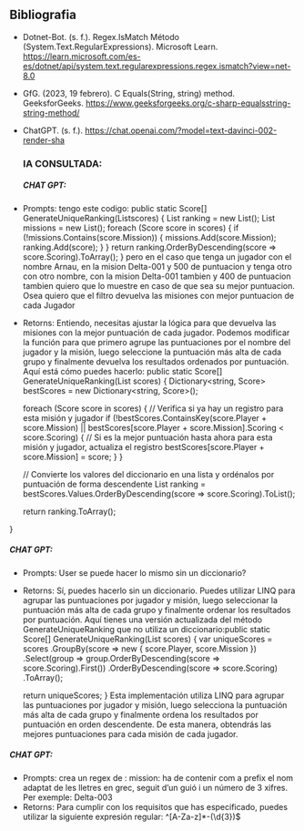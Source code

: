 ## Bibliografia
- Dotnet-Bot. (s. f.). Regex.IsMatch Método (System.Text.RegularExpressions). Microsoft Learn. https://learn.microsoft.com/es-es/dotnet/api/system.text.regularexpressions.regex.ismatch?view=net-8.0
- GfG. (2023, 19 febrero). C Equals(String, string) method. GeeksforGeeks. https://www.geeksforgeeks.org/c-sharp-equalsstring-string-method/
- ChatGPT. (s. f.). https://chat.openai.com/?model=text-davinci-002-render-sha
  ### IA CONSULTADA:
  ##### CHAT GPT:
- Prompts: tengo este codigo:    public static Score[] GenerateUniqueRanking(List<Score>scores)
   {
       List<Score> ranking = new List<Score>();
       List<string> missions = new List<string>();
       foreach (Score score in scores)
       {
           if (!missions.Contains(score.Mission))
           {
               missions.Add(score.Mission);
               ranking.Add(score);
           }
       }
       return ranking.OrderByDescending(score => score.Scoring).ToArray();
   }
pero en el caso que tenga un jugador con el nombre Arnau, en la mision Delta-001 y 500 de puntuacion y tenga otro con otro nombre, con la mision Delta-001 tambien y 400 de puntuacion tambien quiero que lo muestre en caso de que sea su mejor puntuacion. Osea quiero que el filtro devuelva las misiones con mejor puntuacion de cada Jugador

- Retorns: Entiendo, necesitas ajustar la lógica para que devuelva las misiones con la mejor puntuación de cada jugador. Podemos modificar la función para que primero agrupe las puntuaciones por el nombre del jugador y la misión, luego seleccione la puntuación más alta de cada grupo y finalmente devuelva los resultados ordenados por puntuación. Aquí está cómo puedes hacerlo:
  public static Score[] GenerateUniqueRanking(List<Score> scores)
{
    Dictionary<string, Score> bestScores = new Dictionary<string, Score>();

    foreach (Score score in scores)
    {
        // Verifica si ya hay un registro para esta misión y jugador
        if (!bestScores.ContainsKey(score.Player + score.Mission) ||
            bestScores[score.Player + score.Mission].Scoring < score.Scoring)
        {
            // Si es la mejor puntuación hasta ahora para esta misión y jugador, actualiza el registro
            bestScores[score.Player + score.Mission] = score;
        }
    }

    // Convierte los valores del diccionario en una lista y ordénalos por puntuación de forma descendente
    List<Score> ranking = bestScores.Values.OrderByDescending(score => score.Scoring).ToList();

    return ranking.ToArray();

}
  ##### CHAT GPT:
  - Prompts: User
se puede hacer lo mismo sin un diccionario?
  - Retorns: 
Sí, puedes hacerlo sin un diccionario. Puedes utilizar LINQ para agrupar las puntuaciones por jugador y misión, luego seleccionar la puntuación más alta de cada grupo y finalmente ordenar los resultados por puntuación. Aquí tienes una versión actualizada del método GenerateUniqueRanking que no utiliza un diccionario:public static Score[] GenerateUniqueRanking(List<Score> scores)
{
    var uniqueScores = scores
        .GroupBy(score => new { score.Player, score.Mission })
        .Select(group => group.OrderByDescending(score => score.Scoring).First())
        .OrderByDescending(score => score.Scoring)
        .ToArray();

    return uniqueScores;
}
Esta implementación utiliza LINQ para agrupar las puntuaciones por jugador y misión, luego selecciona la puntuación más alta de cada grupo y finalmente ordena los resultados por puntuación en orden descendente. De esta manera, obtendrás las mejores puntuaciones para cada misión de cada jugador.
 
  ##### CHAT GPT:
  - Prompts: crea un regex de : mission: ha de contenir com a prefix el nom adaptat de les lletres en grec, seguit d’un guió i un número de 3 xifres. Per exemple: Delta-003
  - Retorns: Para cumplir con los requisitos que has especificado, puedes utilizar la siguiente expresión regular: ^[A-Za-z]*-(\d{3})$








